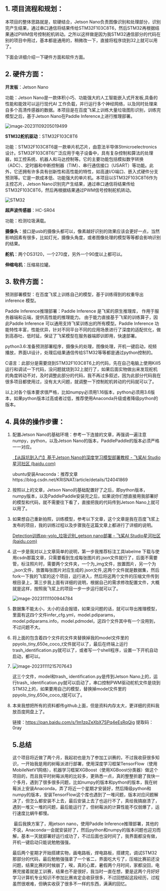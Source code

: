## 1. 项目流程和规划：

本项目的整体思路就是，软硬结合，Jetson Nano负责图像识别和处理部分，识别完产生结果，通过串口通信将结果传给STM32F103C8T6，然后STM32再根据结果通过PWM信号控制舵机转动。之所以这样做是因为我STM32通信部分的代码在别的项目中用过，基本都是通用的，稍微改一下，直接将程序烧到32上就可以用了。

下面会详细介绍一下硬件方面和软件方面。



## 2. 硬件方面：

**开发板**：Jetson Nano

功能：Jetson Nano是一款体积小巧、功能强大的人工智能嵌入式开发板,具备的性能和能效可以运行现代AI 工作负载，并行运行多个神经网络，以及同时处理来自多个高清传感器的数据。本项目是在百度飞桨上训练大量垃圾图形识别，训练完模型之后，基于Jetson Nano在Paddle Inference上进行推理部署。

![image-20231109205019499](https://github.com/error-keen/data-structure/blob/main/img/trash1.jpg)

**STM32舵机驱动**：STM32F103C8T6

功能：STM32F103C8T6是一款单片机芯片，由意法半导体Stmicroelectronics设计。STM32F103C8T6广泛应用于电子设备中，具有复杂控制和算法的处理器，如工控系统、机器人和马达控制等。它的主要功能包括模拟数字转换（ADC）、定时器和中断控制器（TIM）、串行通信接口（USART）等功能。此外，它还拥有许多具有创新性和高性能的特性，如高速I/O端口、嵌入式硬件分支预测等。它是一款成本低、功能强大的单片机。本项目以STM32F103C8T6作为主控芯片，Jetson Nano识别完产生结果，通过串口通信将结果传给STM32F103C8T6，然后再根据结果通过PWM信号控制舵机转动。

![STM32](https://github.com/error-keen/data-structure/blob/main/img/trash2.jpg)

**超声波传感器**：HC-SR04

功能：检测垃圾满载。

**摄像头**：接口是usb的摄像头都可以，像素越好识别的效果应该会更好一点，当然影响因素有很多，比如灯光，摄像头角度，或者图像处理的模型等等都会影响识别的结果。

**舵机**：两个DS3120，一个270度，另外一个90度以上都可以。

**伸缩电机**：压缩易拉罐。



## 3. 软件方面：

预测部署模型：在百度飞浆上训练自己的模型，基于训练得到的权重导出 inference 模型。

Paddle Inference推理部署：Paddle Inference 是飞桨的原生推理库， 作用于服务器端和云端，提供高性能的推理能力。 由于能力直接基于飞桨的训练算子，因此Paddle Inference 可以通用支持飞桨训练出的所有模型。Paddle Inference 功能特性丰富，性能优异，针对不同平台不同的应用场景进行了深度的适配优化，做到高吞吐、低时延，保证了飞桨模型在服务器端即训即用，快速部署。

python3.6:准备预测部署程序，摄像头的处理，图像处理，开机一键启动，视频播放，界面UI设计，处理后结果通信传给STM32等等都是通过python控制的。

C语言：此部分是需要烧到STM32F103C8T6上的代码，先在自己电脑上使用Kill5运行和调试一下代码，没问题就烧到32上就行了，如果后面实物做出来发现舵机的角度转动不对，及时调整此部分的代码，我不再过多叙述，因为此部分代码我在很多项目都使用过，没有太大问题，就调整一下控制舵机转动的代码就可以了。

以上对各个版本要求很严格，比如numpy必须用1.16版本，python必须用3.6版本，如果python版本过高或者过低，推荐使用Anaconda升级或者降级python的版本。



## 4. 具体的操作步骤：

1. 配置Jetson Nano的基础环境：参考一下连接的文章，再强调一遍注意numpy，python，以及Jetson Nano的版本，PaddlePaddle的版本必须严格一一对应。

   [【从踩坑到入门】基于Jetson Nano的深度学习模型部署教程 - 飞桨AI Studio星河社区 (baidu.com)](https://aistudio.baidu.com/projectdetail/3451173)

   

   ubuntu安装Anaconda：推荐文章https://blog.csdn.net/KRISNAT/article/details/124041869

2. 按照以上的文章，Jetson Nano的基础配置好了之后，即python版本，numpy版本，以及PaddlePaddle安装完之后，如果说你们想直接用我部署好的模型和代码，就不需要往下看了，直接把我的代码传到Jetson Nano上就可以用了。

3. 如果想自己重新拍照，训练模型，参考以下文章，这个文章是我在百度飞浆上发布的项目，我的训练过程以及步骤我在这篇文章上都进行了详细的说明。

   [Detection训练pp-yolo_垃圾识别_getson nano部署 - 飞桨AI Studio星河社区 (baidu.com)](https://aistudio.baidu.com/projectdetail/6686744?sUid=4562752&shared=1&ts=1697711405564)

4. 这一步是我对以上文章简单的说明，第一步我推荐标注工具labelme 下载与使用csdn那篇文章，只需要看到生成每张图片的.json文件就行了，后面不需要管，标注照片时，需要两个文件夹，一个为\_img文件，放置图片，另一个为\_json文件，放置每张图片对应生成的.json文件,这两个文件就是数据集，然后fork一下我的飞浆的这个项目，运行进入，然后将这两个文件的压缩文件传到根目录上，第三步我上面有详细的说明，根据自己的需求修改配置文件，大概就是这样，按照我飞浆上的项目一步一步运行就可以了。

   ![image-20231111100944784](https://github.com/error-keen/data-structure/blob/main/img/trash3.png)

5. 数据集不能太小，太小的话会报错，如果没问题的话，就可以导出推理模型，里面有这四个文件infer_cfg.yml，model.pdiparams，model.pdiparams.info，model.pdmodel，这四个文件其中有一个没用到，不过问题不大。

6. 将上面的包含着四个文件的文件夹替换掉我的model文件里的ppyolo_tiny_650e_coco_t文件就可以了，最后在终端上运行trash_identification.py就可以了，或者写一个shell程序，设置一下开机自动启动，都可以。

7. ![image-20231111215707643](https://github.com/error-keen/data-structure/blob/main/img/trash4.png)

   这三个文件，model和trash_ identification.py是传到Jetson Nano上的，运行trash_ identification.py就可以启动了，串口控制PWM驱动舵机文件是烧到STM32上的，如果要用自己的模型，替换掉model文件里的ppyolo_tiny_650e_coco_t就可以了。

8. 本来我想把所有的资料都传github上面，但是资料内存太大，更详细的资料我放百度网盘上了。

   链接：https://pan.baidu.com/s/1m1zpZeXbX7SPq4eEsRqQig 
   提取码：0ray

   

   ## 5.总结

   ​        这个项目将近做了两个月，我起初也是为了参加工训赛的，不过我收获很多知识，一开始我是用的树莓派进行部署，使用深度学习框架TensorFlow（使用MobileNetV1网络），机器学习框架XGBoost（使用XGBoost分类器）做这个项目的，而且我平时树莓派用的比较多，更熟悉一点，真的整整折磨了我快一个多月，遇到了很多很多问题，比如numpy的版本和python的版本，我在树莓派上安装Anaconda，弄了将近一个星期才安装好，然后降级python和numpy的版本，安装TensorFlow这个库也遇到了一堆问题，版本对应问题解决了，但怎么都安装不上去，最后安装上去了也运行不了，真给我搞崩溃了，遇到一堆又一堆的问题，最后能运行了，但树莓派的计算性能不仅弱爆了，运行速度比蜗牛都慢。

   ​       最后我换方案了，用jetson nano，使用Paddle Inference推理部署，其他的不说，Anaconda一会就安装好了，然后python和numpy的版本问题也迎刃而解，基本一天就部署好运行成功了，不过后面也没时间了，我界面都没有做，开机一键启动只能说勉勉强强，

   ​        最后两个星期才开始搭建实物，画电路板，焊电路板，搭建完，调试STM32那部分的代码，最后勉勉强强拿了一个省二，界面吃大亏了，压缩比赛前还没问题，结果比赛的时候崩了，唉，真的心累，暑假两个月时间，家都没回，电赛完接着就是工训赛，结果也不是很好，我当时一直在想，要是这两个月好好学习计算机专业知识不参加比赛肯定会收获很多，不过回想起这段经历，过程虽然很艰难，但确实收获了很多不一样的东西，满满的回忆。
